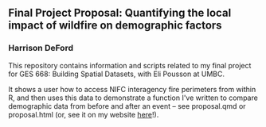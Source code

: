 ## Final Project Proposal: Quantifying the local impact of wildfire on demographic factors

### Harrison DeFord

This repository contains information and scripts related to my final project for GES 668: Building Spatial Datasets, with Eli Pousson at UMBC.

It shows a user how to access NIFC interagency fire perimeters from within R, and then uses this data to demonstrate a function I've written to compare demographic data from before and after an event – see proposal.qmd or proposal.html (or, see it on my website [here](https://oonuttlet.github.io/posts/668_project_proposal/)!).
